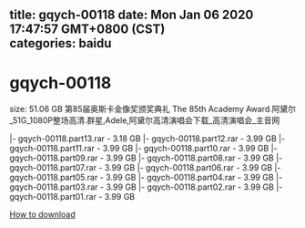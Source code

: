 
title: gqych-00118
date: Mon Jan 06 2020 17:47:57 GMT+0800 (CST)    
categories: baidu
---

# gqych-00118
size: 51.06 GB
 第85届奥斯卡金像奖颁奖典礼 The 85th Academy Award.阿黛尔_51G_1080P整场高清.群星,Adele,阿黛尔高清演唱会下载_高清演唱会_主音网
 
|- gqych-00118.part13.rar - 3.18 GB
|- gqych-00118.part12.rar - 3.99 GB
|- gqych-00118.part11.rar - 3.99 GB
|- gqych-00118.part10.rar - 3.99 GB
|- gqych-00118.part09.rar - 3.99 GB
|- gqych-00118.part08.rar - 3.99 GB
|- gqych-00118.part07.rar - 3.99 GB
|- gqych-00118.part06.rar - 3.99 GB
|- gqych-00118.part05.rar - 3.99 GB
|- gqych-00118.part04.rar - 3.99 GB
|- gqych-00118.part03.rar - 3.99 GB
|- gqych-00118.part02.rar - 3.99 GB
|- gqych-00118.part01.rar - 3.99 GB

[How to download](https://bpcam.bemobtrk.com/go/2ceec3aa-1ca2-46d6-b9ff-aaa5c184517c?jno=5419)